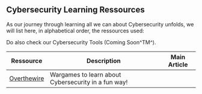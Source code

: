 ## Cybersecurity Learning Ressources

As our journey through learning all we can about Cybersecurity unfolds, we will list here, in alphabetical order, the ressources used:

Do also check our Cybersecurity Tools (Coming Soon^TM^).

|Ressource|Description|Main Article|
|---|---|---|
|[Overthewire](https://overthewire.org/)|Wargames to learn about Cybersecurity in a fun way!|
